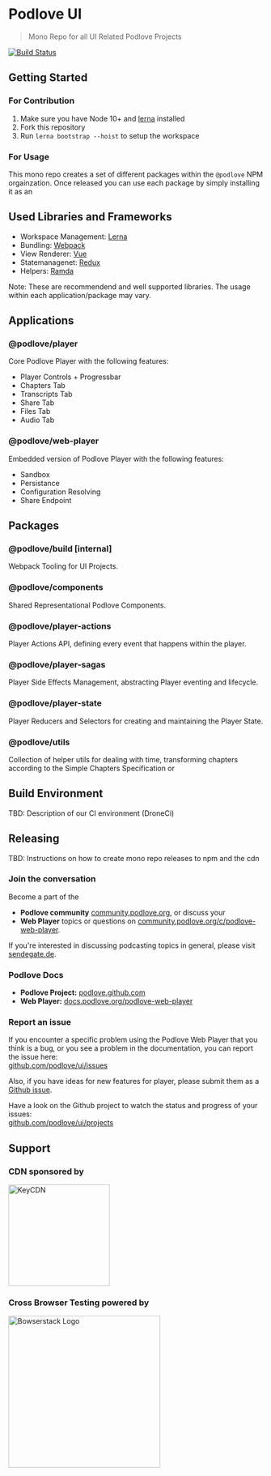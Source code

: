 # Podlove UI

> Mono Repo for all UI Related Podlove Projects

[![Build Status](https://cloud.drone.io/api/badges/podlove/ui/status.svg?ref=/refs/heads/develop)](https://cloud.drone.io/podlove/ui)

## Getting Started

### For Contribution

1. Make sure you have Node 10+ and [lerna](https://lerna.js.org/) installed
2. Fork this repository
3. Run `lerna bootstrap --hoist` to setup the workspace

### For Usage

This mono repo creates a set of different packages within the `@podlove` NPM orgainzation. Once released you can use each package by simply installing it as an 

## Used Libraries and Frameworks

- Workspace Management: [Lerna](https://lerna.js.org/)
- Bundling: [Webpack](https://webpack.js.org/)
- View Renderer: [Vue](https://vuejs.org/)
- Statemanagenet: [Redux](https://redux.js.org/)
- Helpers: [Ramda](https://ramdajs.com/)

Note: These are recommendend and well supported libraries. The usage within each application/package may vary.

## Applications

### @podlove/player 

Core Podlove Player with the following features:

- Player Controls + Progressbar
- Chapters Tab
- Transcripts Tab
- Share Tab
- Files Tab
- Audio Tab

### @podlove/web-player

Embedded version of Podlove Player with the following features:

- Sandbox
- Persistance
- Configuration Resolving
- Share Endpoint

## Packages

### @podlove/build [internal]

Webpack Tooling for UI Projects.

### @podlove/components

Shared Representational Podlove Components.

### @podlove/player-actions

Player Actions API, defining every event that happens within the player.

### @podlove/player-sagas

Player Side Effects Management, abstracting Player eventing and lifecycle.

### @podlove/player-state

Player Reducers and Selectors for creating and maintaining the Player State.

### @podlove/utils

Collection of helper utils for dealing with time, transforming chapters according to the Simple Chapters Specification or 

## Build Environment

TBD: Description of our CI environment (DroneCi)

## Releasing

TBD: Instructions on how to create mono repo releases to npm and the cdn


### Join the conversation

Become a part of the
* **Podlove community** [community.podlove.org](https://community.podlove.org/), or discuss your
* **Web Player** topics or questions on [community.podlove.org/c/podlove-web-player](https://community.podlove.org/c/podlove-web-player).

If you're interested in discussing podcasting topics in general, please visit [sendegate.de](https://sendegate.de/).

### Podlove Docs

* **Podlove Project:** [podlove.github.com](http://podlove.github.com)
* **Web Player:** [docs.podlove.org/podlove-web-player](http://docs.podlove.org/podlove-web-player/)

### Report an issue
If you encounter a specific problem using the Podlove Web Player that you think is a bug, or you see a problem in the documentation, you can report the issue here:  
[github.com/podlove/ui/issues](https://github.com/podlove/ui/issues)

Also, if you have ideas for new features for player, please submit them as a [Github issue](https://github.com/podlove/ui/issues).

Have a look on the Github project to watch the status and progress of your issues:  
[github.com/podlove/ui/projects](https://github.com/podlove/ui/projects/1)

## Support

### CDN sponsored by
<a href="https://keycdn.com"><img src="https://logos.keycdn.com/keycdn-logo-black.svg" alt="KeyCDN" width="200px"></a>

### Cross Browser Testing powered by
<a href="https://www.browserstack.com/"><img src="https://d2ogrdw2mh0rsl.cloudfront.net/production/images/static/header/header-logo.svg" alt="Bowserstack Logo" width="300px">
</a>
